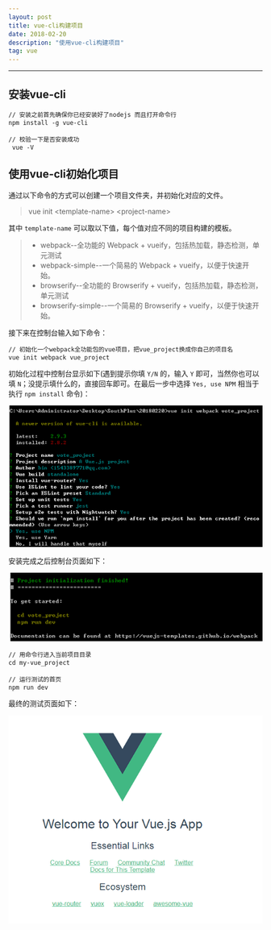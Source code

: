 ```yaml
---
layout: post
title: vue-cli构建项目
date: 2018-02-20
description: "使用vue-cli构建项目"
tag: vue
---
```


***

## 安装vue-cli

    // 安装之前首先确保你已经安装好了nodejs 而且打开命令行
    npm install -g vue-cli
    
    // 校验一下是否安装成功
     vue -V

## 使用vue-cli初始化项目

通过以下命令的方式可以创建一个项目文件夹，并初始化对应的文件。

> vue init &lt;template-name&gt; &lt;project-name&gt;

其中 `template-name` 可以取以下值，每个值对应不同的项目构建的模板。

> * webpack--全功能的 Webpack + vueify，包括热加载，静态检测，单元测试
> * webpack-simple--一个简易的 Webpack + vueify，以便于快速开始。
> * browserify--全功能的 Browserify + vueify，包括热加载，静态检测，单元测试
> * browserify-simple--一个简易的 Browserify + vueify，以便于快速开始。

接下来在控制台输入如下命令：

    // 初始化一个webpack全功能包的vue项目，把vue_project换成你自己的项目名
    vue init webpack vue_project

初始化过程中控制台显示如下(遇到提示你填 `Y/N` 的，输入 `Y` 即可，当然你也可以填 `N`；没提示填什么的，直接回车即可。在最后一步中选择 `Yes, use NPM` 相当于执行 `npm install` 命令)：

![vue-init](/images/posts/vue/vue-init.png)

安装完成之后控制台页面如下：

![vue-init-finish](/images/posts/vue/vue-init-finish.png)

    // 用命令行进入当前项目目录
    cd my-vue_project

    // 运行测试的首页
    npm run dev
 
最终的测试页面如下：

![测试页面](/images/posts/vue/vue-start.png)
